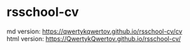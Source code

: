 # rsschool-cv
md version: https://qwertykqwertov.github.io/rsschool-cv/cv  
html version: https://QwertykQwertov.github.io/rsschool-cv/

